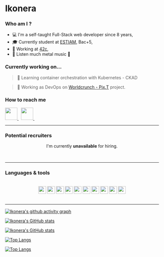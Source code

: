 <!-- **Ikonera/Ikonera** is a special repository: its README.md will appear on your profile! -->

# Ikonera

### Who am I ?
* :computer: I'm a self-taught Full-Stack web developer since 8 years,
* :mortar_board: Currently student at [ESTIAM](https://www.estiam.education/), Bac+5,
* :office: Working at [42c](https://www.42c.fr),
* :musical_note: Listen much metal music :metal:


### Currently working on...

> :rocket: Learning container orchestration with Kubernetes - CKAD

> :office: Working as DevOps on [Worldcrunch - Pix.T](https://worldcrunch.com/corporate-news/the-platform-for-the-future-of-professional-photography) project.

### How to reach me

<a href="https://www.linkedin.com/in/gabriel-millet/" target="_blank">
  <img src="https://upload.wikimedia.org/wikipedia/commons/c/ca/LinkedIn_logo_initials.png" width="40pt"/>
</a>
&nbsp;
<a href="mailto:gabrielmlt@protonmail.ch" target="_blank">
  <img src="https://www.svgrepo.com/show/349484/protonmail.svg" width="40pt"/>
</a>
&nbsp;

---

### Potential recruiters

<div align="center">

  I'm currently **unavailable** for hiring.

</div>

<br />

---

### Languages & tools

<br />

<div align="center">
  <img src="https://upload.wikimedia.org/wikipedia/commons/a/a5/Archlinux-icon-crystal-64.svg" width="25pt"/>
  <img src="https://cdn.jsdelivr.net/gh/devicons/devicon/icons/git/git-original.svg" width="25pt"/>
  <img src="https://cdn.jsdelivr.net/gh/devicons/devicon/icons/bash/bash-original.svg" width="25pt"/>
  <img src="https://upload.wikimedia.org/wikipedia/commons/3/3a/Neovim-mark.svg" width="25pt"/>
  <img src="https://cdn.jsdelivr.net/gh/devicons/devicon/icons/typescript/typescript-original.svg" width="25pt"/>
  <img src="https://www.vectorlogo.zone/logos/nestjs/nestjs-icon.svg" width="25pt"/>
  <img src="https://www.vectorlogo.zone/logos/reactjs/reactjs-icon.svg" width="25pt"/>
  <img src="https://www.vectorlogo.zone/logos/amazon_aws/amazon_aws-icon.svg" width="25pt"/>
  <img src="https://www.vectorlogo.zone/logos/kubernetes/kubernetes-icon.svg" width="25pt"/>
  <img src="https://www.vectorlogo.zone/logos/docker/docker-icon.svg" width="25pt"/>
</div>

<br />

---

<div>

  [![Ikonera's github activity graph](https://github-readme-activity-graph.cyclic.app/graph?username=Ikonera&theme=tokyo-night)](https://github.com/ashutosh00710/github-readme-activity-graph)

  [![Ikonera's GitHub stats](https://github-readme-stats.vercel.app/api?show_icons=true&username=ikonera&theme=tokyonight)](https://github.com/Ikonera#gh-dark-mode-only)

  [![Ikonera's GitHub stats](https://github-readme-stats.vercel.app/api?show_icons=true&username=ikonera&theme=vue)](https://github.com/Ikonera#gh-light-mode-only)

</div>

<div>

  [![Top Langs](https://github-readme-stats.vercel.app/api/top-langs/?username=ikonera&layout=compact&theme=tokyonight)](https://github.com/Ikonera#gh-dark-mode-only)

  [![Top Langs](https://github-readme-stats.vercel.app/api/top-langs/?username=ikonera&layout=compact&theme=vue)](https://github.com/Ikonera#gh-light-mode-only)
</div>
